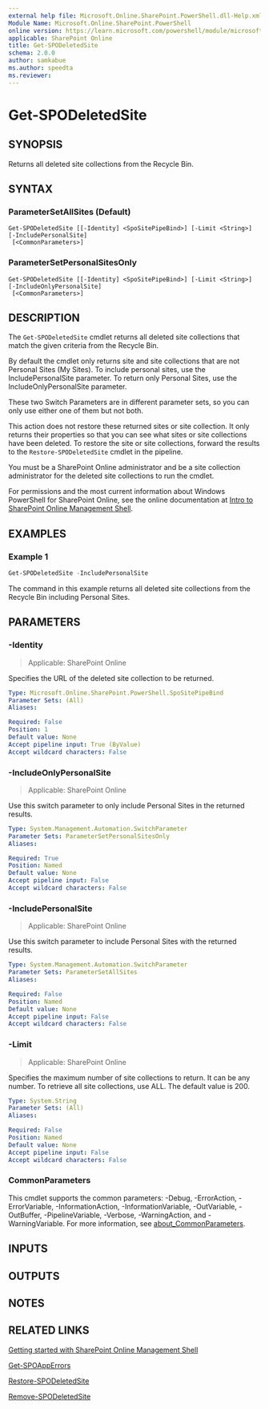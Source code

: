 ```yaml
---
external help file: Microsoft.Online.SharePoint.PowerShell.dll-Help.xml
Module Name: Microsoft.Online.SharePoint.PowerShell
online version: https://learn.microsoft.com/powershell/module/microsoft.online.sharepoint.powershell/get-spodeletedsite
applicable: SharePoint Online
title: Get-SPODeletedSite
schema: 2.0.0
author: samkabue
ms.author: speedta
ms.reviewer:
---
```


# Get-SPODeletedSite

## SYNOPSIS

Returns all deleted site collections from the Recycle Bin.

## SYNTAX

### ParameterSetAllSites (Default)
```
Get-SPODeletedSite [[-Identity] <SpoSitePipeBind>] [-Limit <String>] [-IncludePersonalSite]
 [<CommonParameters>]
```

### ParameterSetPersonalSitesOnly
```
Get-SPODeletedSite [[-Identity] <SpoSitePipeBind>] [-Limit <String>] [-IncludeOnlyPersonalSite]
 [<CommonParameters>]
```

## DESCRIPTION

The `Get-SPODeletedSite` cmdlet returns all deleted site collections that match the given criteria from the Recycle Bin.

By default the cmdlet only returns site and site collections that are not Personal Sites (My Sites).
To include personal sites, use the IncludePersonalSite parameter.
To return only Personal Sites, use the IncludeOnlyPersonalSite parameter.

These two Switch Parameters are in different parameter sets, so you can only use either one of them but not both.

This action does not restore these returned sites or site collection.
It only returns their properties so that you can see what sites or site collections have been deleted.
To restore the site or site collections, forward the results to the `Restore-SPODeletedSite` cmdlet in the pipeline.

You must be a SharePoint Online administrator and be a site collection administrator for the deleted site collections to run the cmdlet.

For permissions and the most current information about Windows PowerShell for SharePoint Online, see the online documentation at [Intro to SharePoint Online Management Shell](/powershell/sharepoint/sharepoint-online/introduction-sharepoint-online-management-shell).

## EXAMPLES

### Example 1

```powershell
Get-SPODeletedSite -IncludePersonalSite
```

The command in this example returns all deleted site collections from the Recycle Bin including Personal Sites.

## PARAMETERS

### -Identity

> Applicable: SharePoint Online

Specifies the URL of the deleted site collection to be returned.

```yaml
Type: Microsoft.Online.SharePoint.PowerShell.SpoSitePipeBind
Parameter Sets: (All)
Aliases:

Required: False
Position: 1
Default value: None
Accept pipeline input: True (ByValue)
Accept wildcard characters: False
```

### -IncludeOnlyPersonalSite

> Applicable: SharePoint Online

Use this switch parameter to only include Personal Sites in the returned results.

```yaml
Type: System.Management.Automation.SwitchParameter
Parameter Sets: ParameterSetPersonalSitesOnly
Aliases:

Required: True
Position: Named
Default value: None
Accept pipeline input: False
Accept wildcard characters: False
```

### -IncludePersonalSite

> Applicable: SharePoint Online

Use this switch parameter to include Personal Sites with the returned results.

```yaml
Type: System.Management.Automation.SwitchParameter
Parameter Sets: ParameterSetAllSites
Aliases:

Required: False
Position: Named
Default value: None
Accept pipeline input: False
Accept wildcard characters: False
```

### -Limit

> Applicable: SharePoint Online

Specifies the maximum number of site collections to return.
It can be any number.
To retrieve all site collections, use ALL.
The default value is 200.

```yaml
Type: System.String
Parameter Sets: (All)
Aliases:

Required: False
Position: Named
Default value: None
Accept pipeline input: False
Accept wildcard characters: False
```

### CommonParameters

This cmdlet supports the common parameters: -Debug, -ErrorAction, -ErrorVariable, -InformationAction, -InformationVariable, -OutVariable, -OutBuffer, -PipelineVariable, -Verbose, -WarningAction, and -WarningVariable. For more information, see [about_CommonParameters](https://go.microsoft.com/fwlink/?LinkID=113216).

## INPUTS

## OUTPUTS

## NOTES

## RELATED LINKS

[Getting started with SharePoint Online Management Shell](/powershell/sharepoint/sharepoint-online/connect-sharepoint-online)

[Get-SPOAppErrors](Get-SPOAppErrors.md)

[Restore-SPODeletedSite](Restore-SPODeletedSite.md)

[Remove-SPODeletedSite](Remove-SPODeletedSite.md)
